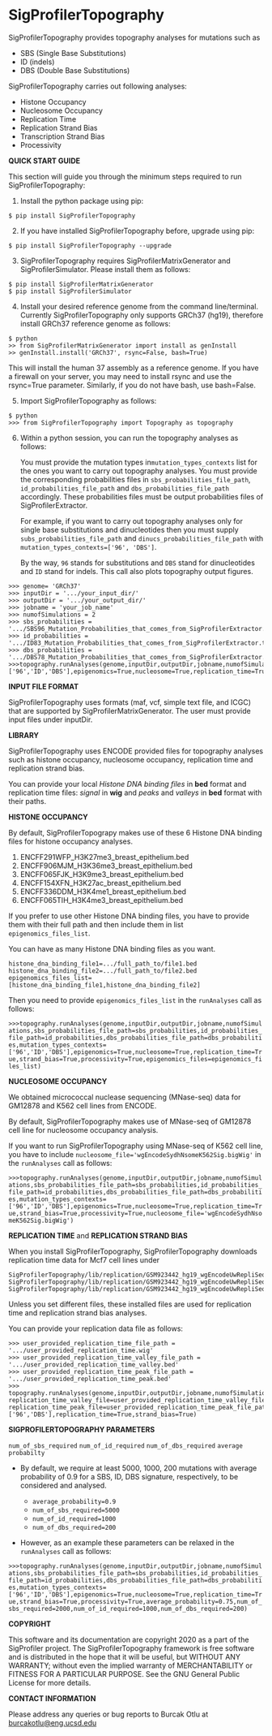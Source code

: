 # SigProfilerTopography
SigProfilerTopography provides topography analyses for mutations such as

- SBS (Single Base Substitutions)
- ID (indels)
- DBS (Double Base Substitutions)


SigProfilerTopography carries out following analyses:

- Histone Occupancy
- Nucleosome Occupancy
- Replication Time
- Replication Strand Bias
- Transcription Strand Bias
- Processivity

**QUICK START GUIDE**

This section will guide you through the minimum steps required to run SigProfilerTopography:
1. Install the python package using pip:
```
$ pip install SigProfilerTopography
```

2. If you have installed SigProfilerTopography before, upgrade using pip:
```
$ pip install SigProfilerTopography --upgrade
```

3. SigProfilerTopography requires SigProfilerMatrixGenerator and SigProfilerSimulator. Please install them as follows:
```
$ pip install SigProfilerMatrixGenerator
$ pip install SigProfilerSimulator
```
4. Install your desired reference genome from the command line/terminal.
Currently SigProfilerTopography only supports GRCh37 (hg19), therefore install GRCh37 reference genome as follows: 
```
$ python
>> from SigProfilerMatrixGenerator import install as genInstall
>> genInstall.install('GRCh37', rsync=False, bash=True)
```
This will install the human 37 assembly as a reference genome. 
If you have a firewall on your server, you may need to install rsync and use the rsync=True parameter. Similarly, if you do not have bash,  use bash=False.

5. Import SigProfilerTopography as follows:
```
$ python
>>> from SigProfilerTopography import Topography as topography
```

6. Within a python session, you can run the topography analyses as follows:

	You must provide the mutation types in`mutation_types_contexts`  list for the ones you want to carry out topography analyses.
You must provide the corresponding probabilities files in `sbs_probabilities_file_path`, `id_probabilities_file_path` and `dbs_probabilities_file_path` accordingly.
These probabilities files must be output probabilities files of SigProfilerExtractor.

	For example, if you want to carry out topography analyses only for single base substitutions and dinucleotides then you must supply `subs_probabilities_file_path` and `dinucs_probabilities_file_path` with `mutation_types_contexts=['96', 'DBS']`.

	By the way, `96` stands for substitutions and `DBS` stand for dinucleotides and `ID` stand for indels. This call also plots topography output figures.
```
>>> genome= 'GRCh37'
>>> inputDir = '.../your_input_dir/'
>>> outputDir = '.../your_output_dir/'
>>> jobname = 'your_job_name'
>>> numofSimulations = 2
>>> sbs_probabilities = '.../SBS96_Mutation_Probabilities_that_comes_from_SigProfilerExtractor.txt'
>>> id_probabilities = '.../ID83_Mutation_Probabilities_that_comes_from_SigProfilerExtractor.txt'
>>> dbs_probabilities = '.../DBS78_Mutation_Probabilities_that_comes_from_SigProfilerExtractor.txt'
>>>topography.runAnalyses(genome,inputDir,outputDir,jobname,numofSimulations,sbs_probabilities_file_path=sbs_probabilities,id_probabilities_file_path=id_probabilities,dbs_probabilities_file_path=dbs_probabilities,mutation_types_contexts=['96','ID','DBS'],epigenomics=True,nucleosome=True,replication_time=True,strand_bias=True,processivity=True)
```

**INPUT FILE FORMAT**

SigProfilerTopography uses formats (maf, vcf, simple text file, and ICGC) that are supported by SigProfilerMatrixGenerator. The user must provide input files under inputDir.

**LIBRARY**

SigProfilerTopography uses ENCODE provided files for topography analyses such as histone occupancy, nucleosome occupancy, replication time and replication strand bias.

You can provide your local *Histone DNA binding files* in  **bed** format and replication time files: *signal* in **wig** and *peaks* and *valleys* in **bed** format with their paths.

**HISTONE OCCUPANCY**

By default, SigProfilerTopograpy makes use of these 6 Histone DNA binding files for histone occupancy analyses.
                
1. ENCFF291WFP_H3K27me3_breast_epithelium.bed
2. ENCFF906MJM_H3K36me3_breast_epithelium.bed
3. ENCFF065FJK_H3K9me3_breast_epithelium.bed
4. ENCFF154XFN_H3K27ac_breast_epithelium.bed
5. ENCFF336DDM_H3K4me1_breast_epithelium.bed
6. ENCFF065TIH_H3K4me3_breast_epithelium.bed
                


If you prefer to use other Histone DNA binding files, you have to provide them with their full path and then include them in list `epigenomics_files_list`.

You can have as many Histone DNA binding files as you want.

`histone_dna_binding_file1=.../full_path_to/file1.bed`
`histone_dna_binding_file2=.../full_path_to/file2.bed`
`epigenomics_files_list=[histone_dna_binding_file1,histone_dna_binding_file2]`

Then you need to provide `epigenomics_files_list` in the `runAnalyses` call as follows:

`>>>topography.runAnalyses(genome,inputDir,outputDir,jobname,numofSimulations,sbs_probabilities_file_path=sbs_probabilities,id_probabilities_file_path=id_probabilities,dbs_probabilities_file_path=dbs_probabilities,mutation_types_contexts=['96','ID','DBS'],epigenomics=True,nucleosome=True,replication_time=True,strand_bias=True,processivity=True,epigenomics_files=epigenomics_files_list)`

**NUCLEOSOME OCCUPANCY**

We obtained micrococcal nuclease sequencing (MNase-seq) data for GM12878 and K562 cell lines from ENCODE.

By default, SigProfilerTopography makes use of MNase-seq of GM12878 cell line for nucleosome occupancy analysis.

If you want to run SigProfilerTopography using  MNase-seq of K562 cell line, you have to include
`nucleosome_file='wgEncodeSydhNsomeK562Sig.bigWig'`  in the `runAnalyses` call as follows:

`>>>topography.runAnalyses(genome,inputDir,outputDir,jobname,numofSimulations,sbs_probabilities_file_path=sbs_probabilities,id_probabilities_file_path=id_probabilities,dbs_probabilities_file_path=dbs_probabilities,mutation_types_contexts=['96','ID','DBS'],epigenomics=True,nucleosome=True,replication_time=True,strand_bias=True,processivity=True,nucleosome_file='wgEncodeSydhNsomeK562Sig.bigWig')`


**REPLICATION TIME** and **REPLICATION STRAND BIAS**

When you install SigProfilerTopography, SigProfilerTopography downloads replication time data for Mcf7 cell lines under
```
SigProfilerTopography/lib/replication/GSM923442_hg19_wgEncodeUwRepliSeqMcf7WaveSignalRep1.wig
SigProfilerTopography/lib/replication/GSM923442_hg19_wgEncodeUwRepliSeqMcf7PkRep1.bed
SigProfilerTopography/lib/replication/GSM923442_hg19_wgEncodeUwRepliSeqMcf7ValleysRep1.bed
```
Unless you set different files, these installed files are used for replication time and replication strand bias analyses.

You can provide your replication data file as follows:
```
>>> user_provided_replication_time_file_path = '.../user_provided_replication_time.wig'
>>> user_provided_replication_time_valley_file_path = '.../user_provided_replication_time_valley.bed'
>>> user_provided_replication_time_peak_file_path = '.../user_provided_replication_time_peak.bed'
>>> topography.runAnalyses(genome,inputDir,outputDir,jobname,numofSimulations,sbs_probabilities_file_path=sbs_probabilities,dbs_probabilities_file_path=dbs_probabilities,replication_time_file=user_provided_replication_time_file_path, replication_time_valley_file=user_provided_replication_time_valley_file_path, replication_time_peak_file=user_provided_replication_time_peak_file_path,mutation_types_contexts=['96','DBS'],replication_time=True,strand_bias=True)
```
**SIGPROFILERTOPOGRAPHY PARAMETERS**

`num_of_sbs_required` `num_of_id_required` `num_of_dbs_required` 
`average probabilty`

                

+ By default, we require at least 5000, 1000, 200 mutations with average probability of 0.9 for a SBS, ID, DBS signature, respectively, to be considered and analysed.

    * `average_probability=0.9`
    * `num_of_sbs_required=5000`
    * `num_of_id_required=1000`
	* `num_of_dbs_required=200`

+ However, as an example these parameters can be relaxed in the `runAnalyses` call as follows:

`>>>topography.runAnalyses(genome,inputDir,outputDir,jobname,numofSimulations,sbs_probabilities_file_path=sbs_probabilities,id_probabilities_file_path=id_probabilities,dbs_probabilities_file_path=dbs_probabilities,mutation_types_contexts=['96','ID','DBS'],epigenomics=True,nucleosome=True,replication_time=True,strand_bias=True,processivity=True,average_probability=0.75,num_of_sbs_required=2000,num_of_id_required=1000,num_of_dbs_required=200)`


**COPYRIGHT**

This software and its documentation are copyright 2020 as a part of the SigProfiler project.
The SigProfilerTopography framework is free software and is distributed in the hope that it will be useful, but WITHOUT ANY WARRANTY; without even the implied warranty of MERCHANTABILITY or FITNESS FOR A PARTICULAR PURPOSE.  See the GNU General Public License for more details.

**CONTACT INFORMATION**

Please address any queries or bug reports to Burcak Otlu at burcakotlu@eng.ucsd.edu
